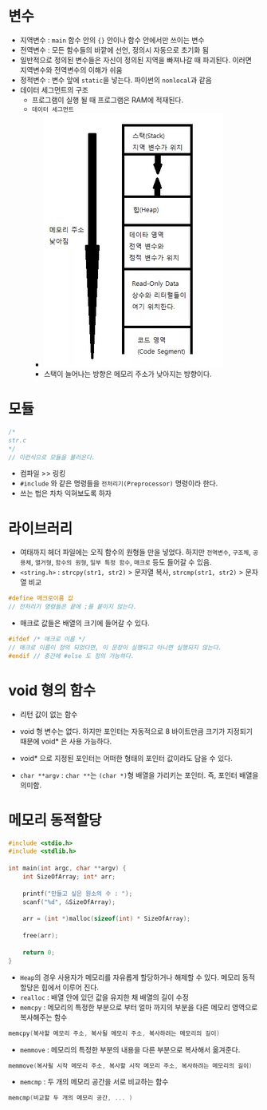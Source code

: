# 변수

* 지역변수 : `main` 함수 안의 `{}` 안이나 함수 안에서만 쓰이는 변수
* 전역변수 : 모든 함수들의 바깥에 선언, 정의시 자동으로 초기화 됨
* 일반적으로 정의된 변수들은 자신이 정의된 지역을 빠져나갈 때 파괴된다. 이러면 지역변수와 전역변수의 이해가 쉬움
* 정적변수 : 변수 앞에 `static`을 넣는다. 파이썬의 `nonlocal`과 같음
* 데이터 세그먼트의 구조
  * 프로그램이 실행 될 때 프로그램은 RAM에 적재된다. 
  * `데이터 세그먼트`
    * ![](images/image-20200508123108677.png)
    * 스택이 늘어나는 방향은 메모리 주소가 낮아지는 방향이다.



# 모듈

```c
/*
str.c
*/
// 이런식으로 모듈을 불러온다.
```

* 컴파일 >> 링킹
* `#include` 와 같은 명령들을 `전처리기(Preprocessor)` 명령이라 한다.
* 쓰는 법은 차차 익혀보도록 하자



# 라이브러리

* 여태까지 헤더 파일에는 오직 함수의 원형들 만을 넣었다. 하지만 `전역변수`, `구조체`, `공용체`, `열거형`, `함수의 원형`, `일부 특정 함수`, `매크로` 등도 들어갈 수 있음.
* `<string.h>` : `strcpy(str1, str2)` > 문자열 복사, `strcmp(str1, str2)` > 문자열 비교

```c
#define 매크로이름 값
// 전처리기 명령들은 끝에 ;를 붙이지 않는다.
```

* 매크로 값들은 배열의 크기에 들어갈 수 있다.

```c
#ifdef /* 매크로 이름 */
// 매크로 이름이 정의 되었다면, 이 문장이 실행되고 아니면 실행되지 않는다.
#endif // 중간에 #else 도 정의 가능하다.
```



# void 형의 함수

* 리턴 값이 없는 함수
* void 형 변수는 없다. 하지만 포인터는 자동적으로 8 바이트만큼 크기가 지정되기 때문에 void* 은 사용 가능하다.
* void* 으로 지정된 포인터는 어떠한 형태의 포인터 값이라도 담을 수 있다.

* `char **argv` :  `char **`는 `(char *)`형 배열을 가리키는 포인터. 즉, 포인터 배열을 의미함.



# 메모리 동적할당

```c
#include <stdio.h>
#include <stdlib.h>

int main(int argc, char **argv) {
    int SizeOfArray; int* arr;
    
    printf("만들고 싶은 원소의 수 : ");
    scanf("%d", &SizeOfArray);
    
    arr = (int *)malloc(sizeof(int) * SizeOfArray);
    
    free(arr);
    
    return 0;
}
```

* `Heap`의 경우 사용자가 메모리를 자유롭게 할당하거나 해제할 수 있다. 메모리 동적할당은 힙에서 이루어 진다.
* `realloc` : 배열 안에 있던 값을 유지한 채 배열의 길이 수정
* `memcpy` : 메모리의 특정한 부분으로 부터 얼마 까지의 부분을 다른 메모리 영역으로 복사해주는 함수

```c
memcpy(복사할 메모리 주소, 복사될 메모리 주소, 복사하려는 메모리의 길이)
```

* `memmove` : 메모리의 특정한 부분의 내용을 다른 부분으로 복사해서 옮겨준다.

```c
memmove(복사될 시작 메모리 주소, 복사할 시작 메모리 주소, 복사하려는 메모리의 길이)
```

* `memcmp` : 두 개의 메모리 공간을 서로 비교하는 함수

```c
memcmp(비교할 두 개의 메모리 공간, ... )
```

